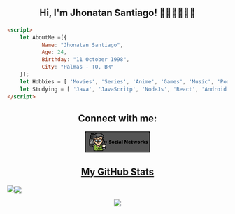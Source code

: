<h2 align="center">Hi, I'm Jhonatan Santiago! 🙋🏾‍♂️👨🏾‍💻</h2>

````html
<script>
    let AboutMe =[{
    	   Name: "Jhonatan Santiago",
    	   Age: 24,
    	   Birthday: "11 October 1998",
    	   City: "Palmas - TO, BR"   
	}];
	let Hobbies = [ 'Movies', 'Series', 'Anime', 'Games', 'Music', 'Podcast', 'Cinema', 'Eating', 'Pets'];	
	let Studying = [ 'Java', 'JavaScritp', 'NodeJs', 'React', 'Android'];
</script>
````

<h2 align='center'> Connect with me: </h2>
<p align="center"><a href="https://beacons.page/jhon_ssantiago" target="blank"><img src="img/social.png" width=150/></a</p>
	
	
<h2 align="center"> My GitHub Stats </h2>
<p><img align="left" src="https://github-readme-stats.vercel.app/api?username=JhonatanSSantiago&count_private=true&show_icons=true&theme=radical" /></p>
<p><img align="center" src="https://github-readme-stats.vercel.app/api/top-langs/?username=JhonatanSSantiago&theme=radical"/></p>


<p align="center"><img src="https://komarev.com/ghpvc/?username=JhonatanSSantiago&label=Profile%20views&color=0e75b6&style=flat"/> </p>






